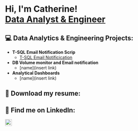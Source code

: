 <h1>Hi, I'm Catherine! <br/><a href="[https://github.com/cperlick](https://www.linkedin.com/public-profile/settings?trk=d_flagship3_profile_self_view_public_profile)">Data Analyst & Engineer</a>
<h2>💻 Data Analytics & Engineering Projects:</h2>

- <b>T-SQL Email Notification Scrip</b>
  - [T-SQL Email Notificication](https://github.com/Cperlick/TSQLEMAIL/blob/main/README.md)
- <b>DB Volume monitor and Email notification</b>
  - [name](insert link)
- <b>Analytical Dashboards</b>
  - [name](insert link)

<h2> 💼 Download my resume:</h2>
 

<h2> 🔗 Find me on LinkedIn:</h2>

[<img align="left" alt="CatherinePerlick | LinkedIn" width="22px" src="https://cdn.jsdelivr.net/npm/simple-icons@v3/icons/linkedin.svg" />][linkedin]

[linkedin]: https://www.linkedin.com/in/catherine-perlick-4ab16b169/

<!--
Here are some ideas to get you started:
- 🔭 I’m currently working on ...
- 🌱 I’m currently learning ...
- 👯 I’m looking to collaborate on ...
- 🤔 I’m looking for help with ...
- 💬 Ask me about ...
- 📫 How to reach me: ...
- 😄 Pronouns: ...
- ⚡ Fun fact: ...
-->
